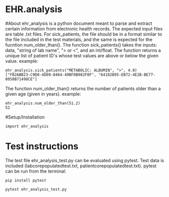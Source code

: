 # EHR.analysis
#About 
ehr_analysis is a python document meant to parse and extract certain information from electronic health records. The expected input files are table .txt files. For sick_patients, the file should be in a format similar to the file included in the test materials, and the same is expected for the fucntion num_older_than(). 
The function sick_patients() takes the inputs: data, "string of lab name", "> or <", and an int/float. The function returns a unique list of patient ID's whose test values are above or below the given value.
example: 
```
ehr_analysis.sick_patients("METABOLIC: ALBUMIN", ">", 4.0)
["FB2ABB23-C9D0-4D09-8464-49BF0B982F0F", "64182B95-EB72-4E2B-BE77-8050B71498CE"]
```
The function num_older_than() returns the number of patients older than a given age (given in years). 
example:
```
ehr_analysis.num_older_than(51.2)
52
```

#Setup/Installation 
```
import ehr_analysis
```
# Test instructions 
The test file ehr_analysis_test.py can be evaluated using pytest. Test data is included (labcorepopulatedtest.txt, patientcorepopulatedtest.txt). pytest can be run from the terminal:
```
pip install pytest 

pytest ehr_analysis_test.py
```
